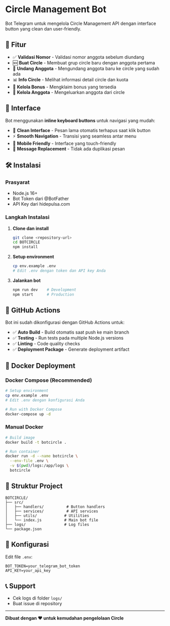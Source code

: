 # Circle Management Bot

Bot Telegram untuk mengelola Circle Management API dengan interface button yang clean dan user-friendly.

## 🚀 Fitur

- ✅ **Validasi Nomor** - Validasi nomor anggota sebelum diundang
- 🆕 **Buat Circle** - Membuat grup circle baru dengan anggota pertama
- 👥 **Undang Anggota** - Mengundang anggota baru ke circle yang sudah ada
- 📊 **Info Circle** - Melihat informasi detail circle dan kuota
- 🎁 **Kelola Bonus** - Mengklaim bonus yang tersedia
- 👤 **Kelola Anggota** - Mengeluarkan anggota dari circle

## 🎯 Interface

Bot menggunakan **inline keyboard buttons** untuk navigasi yang mudah:
- 🎨 **Clean Interface** - Pesan lama otomatis terhapus saat klik button
- ⚡ **Smooth Navigation** - Transisi yang seamless antar menu
- 📱 **Mobile Friendly** - Interface yang touch-friendly
- 🔄 **Message Replacement** - Tidak ada duplikasi pesan

## 🛠️ Instalasi

### Prasyarat
- Node.js 16+ 
- Bot Token dari @BotFather
- API Key dari hidepulsa.com

### Langkah Instalasi

1. **Clone dan install**
   ```bash
   git clone <repository-url>
   cd BOTCIRCLE
   npm install
   ```

2. **Setup environment**
   ```bash
   cp env.example .env
   # Edit .env dengan token dan API key Anda
   ```

3. **Jalankan bot**
   ```bash
   npm run dev    # Development
   npm start      # Production
   ```

## 🚀 GitHub Actions

Bot ini sudah dikonfigurasi dengan GitHub Actions untuk:
- ✅ **Auto Build** - Build otomatis saat push ke main branch
- ✅ **Testing** - Run tests pada multiple Node.js versions
- ✅ **Linting** - Code quality checks
- ✅ **Deployment Package** - Generate deployment artifact

## 🐳 Docker Deployment

### Docker Compose (Recommended)
```bash
# Setup environment
cp env.example .env
# Edit .env dengan konfigurasi Anda

# Run with Docker Compose
docker-compose up -d
```

### Manual Docker
```bash
# Build image
docker build -t botcircle .

# Run container
docker run -d --name botcircle \
  --env-file .env \
  -v $(pwd)/logs:/app/logs \
  botcircle
```

## 📁 Struktur Project

```
BOTCIRCLE/
├── src/
│   ├── handlers/          # Button handlers
│   ├── services/          # API services
│   ├── utils/            # Utilities
│   └── index.js          # Main bot file
├── logs/                 # Log files
└── package.json
```

## 🔧 Konfigurasi

Edit file `.env`:
```env
BOT_TOKEN=your_telegram_bot_token
API_KEY=your_api_key
```

## 📞 Support

- Cek logs di folder `logs/`
- Buat issue di repository

---

**Dibuat dengan ❤️ untuk kemudahan pengelolaan Circle**
